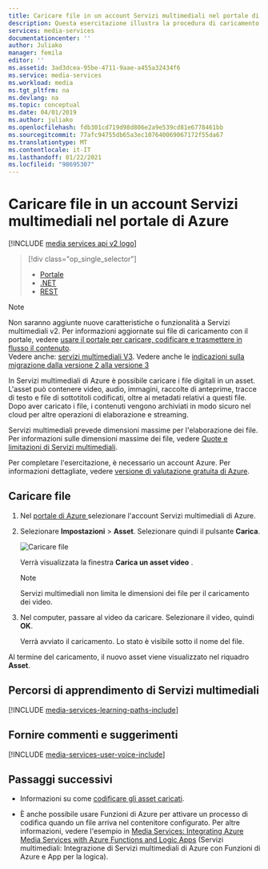 ```yaml
---
title: Caricare file in un account Servizi multimediali nel portale di Azure | Microsoft Docs
description: Questa esercitazione illustra la procedura di caricamento di file in un account Servizi multimediali nel portale di Azure.
services: media-services
documentationcenter: ''
author: Juliako
manager: femila
editor: ''
ms.assetid: 3ad3dcea-95be-4711-9aae-a455a32434f6
ms.service: media-services
ms.workload: media
ms.tgt_pltfrm: na
ms.devlang: na
ms.topic: conceptual
ms.date: 04/01/2019
ms.author: juliako
ms.openlocfilehash: fdb301cd719d98d806e2a9e539cd81e6778461bb
ms.sourcegitcommit: 77afc94755db65a3ec107640069067172f55da67
ms.translationtype: MT
ms.contentlocale: it-IT
ms.lasthandoff: 01/22/2021
ms.locfileid: "98695307"
---
```

# <a name="upload-files-to-a-media-services-account-in-the-azure-portal"></a>Caricare file in un account Servizi multimediali nel portale di Azure

[!INCLUDE [media services api v2 logo](./includes/v2-hr.md)]

> [!div class="op_single_selector"]
> * [Portale](media-services-portal-upload-files.md)
> * [.NET](media-services-dotnet-upload-files.md)
> * [REST](media-services-rest-upload-files.md)
> 

> [!NOTE]
> Non saranno aggiunte nuove caratteristiche o funzionalità a Servizi multimediali v2. Per informazioni aggiornate sui file di caricamento con il portale, vedere [usare il portale per caricare, codificare e trasmettere in flusso il contenuto](../latest/manage-assets-quickstart.md).<br/>Vedere anche: [servizi multimediali V3](../latest/index.yml). Vedere anche le [indicazioni sulla migrazione dalla versione 2 alla versione 3](../latest/migrate-v-2-v-3-migration-introduction.md)

In Servizi multimediali di Azure è possibile caricare i file digitali in un asset. L'asset può contenere video, audio, immagini, raccolte di anteprime, tracce di testo e file di sottotitoli codificati, oltre ai metadati relativi a questi file. Dopo aver caricato i file, i contenuti vengono archiviati in modo sicuro nel cloud per altre operazioni di elaborazione e streaming.

Servizi multimediali prevede dimensioni massime per l'elaborazione dei file. Per informazioni sulle dimensioni massime dei file, vedere [Quote e limitazioni di Servizi multimediali](media-services-quotas-and-limitations.md).

Per completare l'esercitazione, è necessario un account Azure. Per informazioni dettagliate, vedere [versione di valutazione gratuita di Azure](https://azure.microsoft.com/pricing/free-trial/). 

## <a name="upload-files"></a>Caricare file
1. Nel [portale di Azure ](https://portal.azure.com/) selezionare l'account Servizi multimediali di Azure.
2. Selezionare **Impostazioni** > **Asset**. Selezionare quindi il pulsante **Carica**.
   
    ![Caricare file](./media/media-services-portal-vod-get-started/media-services-upload.png)
   
    Verrà visualizzata la finestra **Carica un asset video** .
   
   > [!NOTE]
   > Servizi multimediali non limita le dimensioni dei file per il caricamento dei video.
 
3. Nel computer, passare al video da caricare. Selezionare il video, quindi **OK**.  
   
    Verrà avviato il caricamento. Lo stato è visibile sotto il nome del file.  

Al termine del caricamento, il nuovo asset viene visualizzato nel riquadro **Asset**. 

## <a name="media-services-learning-paths"></a>Percorsi di apprendimento di Servizi multimediali
[!INCLUDE [media-services-learning-paths-include](../../../includes/media-services-learning-paths-include.md)]

## <a name="provide-feedback"></a>Fornire commenti e suggerimenti
[!INCLUDE [media-services-user-voice-include](../../../includes/media-services-user-voice-include.md)]

## <a name="next-steps"></a>Passaggi successivi
* Informazioni su come [codificare gli asset caricati](media-services-portal-encode.md).

* È anche possibile usare Funzioni di Azure per attivare un processo di codifica quando un file arriva nel contenitore configurato. Per altre informazioni, vedere l'esempio in [Media Services: Integrating Azure Media Services with Azure Functions and Logic Apps](https://azure.microsoft.com/resources/samples/media-services-dotnet-functions-integration/) (Servizi multimediali: Integrazione di Servizi multimediali di Azure con Funzioni di Azure e App per la logica).
